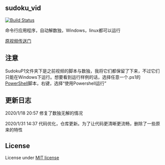 ## sudoku_vid

[![Build Status](https://travis-ci.com/niedong/sudoku_vid.svg?branch=master)](https://travis-ci.com/niedong/sudoku_vid)

命令行应用程序，自动解数独，Windows，linux都可以运行

[原视频传送门](https://www.bilibili.com/video/av83677382/)

## 注意
SudokuP1文件夹下是之前视频的脚本与数独，我将它们都保留了下来，不过它们只能在Windows下运行。想要看到运行样例的话，选择任意一个.ps1的[PowerShell](https://docs.microsoft.com/zh-cn/powershell/)脚本，右键，选择“使用Powershell运行”

## 更新日志
2020/1/18 20:57 修复了数独无解的情况

2020/1/31 14:37 代码优化，仓库更新。为了让代码更清晰更流畅，删除了一些原来的特性

## License
License under [MIT license](https://github.com/niedong/sudoku_vid/blob/master/LICENSE)
